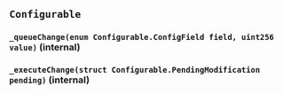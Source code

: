 ## `Configurable`

### `_queueChange(enum Configurable.ConfigField field, uint256 value)` (internal)

### `_executeChange(struct Configurable.PendingModification pending)` (internal)
